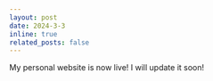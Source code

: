 ```yaml
---
layout: post
date: 2024-3-3 
inline: true
related_posts: false
---
```


My personal website is now live! I will update it soon!
